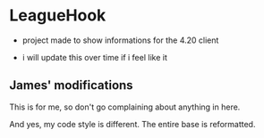 # LeagueHook
- project made to show informations for the 4.20 client

- i will update this over time if i feel like it

## James' modifications
This is for me, so don't go complaining about anything in here.

And yes, my code style is different. The entire base is reformatted.
